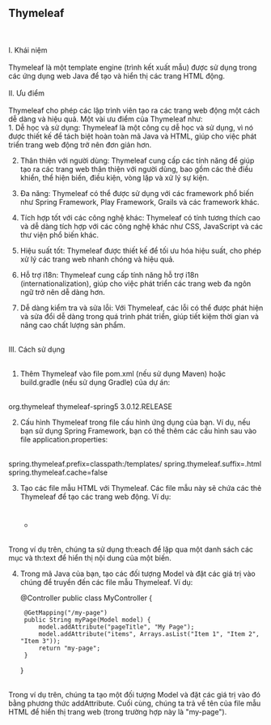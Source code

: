 <h2>Thymeleaf</h2>
<br>
<br>
I. Khái niệm <br><br>
Thymeleaf là một template engine (trình kết xuất mẫu) được sử dụng trong các ứng dụng web Java để tạo và hiển thị các trang HTML động.<br><br>
II. Ưu điểm <br>
<br>
Thymeleaf cho phép các lập trình viên tạo ra các trang web động một cách dễ dàng và hiệu quả. Một vài ưu điểm của Thymeleaf như:<br>
1. Dễ học và sử dụng: Thymeleaf là một công cụ dễ học và sử dụng, vì nó được thiết kế để tách biệt hoàn toàn mã Java và HTML, giúp cho việc phát triển trang web động trở nên đơn giản hơn.<br>

2. Thân thiện với người dùng: Thymeleaf cung cấp các tính năng để giúp tạo ra các trang web thân thiện với người dùng, bao gồm các thẻ điều khiển, thể hiện biến, điều kiện, vòng lặp và xử lý sự kiện.<br>

3. Đa năng: Thymeleaf có thể được sử dụng với các framework phổ biến như Spring Framework, Play Framework, Grails và các framework khác.<br>

4. Tích hợp tốt với các công nghệ khác: Thymeleaf có tính tương thích cao và dễ dàng tích hợp với các công nghệ khác như CSS, JavaScript và các thư viện phổ biến khác.<br>

5. Hiệu suất tốt: Thymeleaf được thiết kế để tối ưu hóa hiệu suất, cho phép xử lý các trang web nhanh chóng và hiệu quả.<br>

6. Hỗ trợ i18n: Thymeleaf cung cấp tính năng hỗ trợ i18n (internationalization), giúp cho việc phát triển các trang web đa ngôn ngữ trở nên dễ dàng hơn.<br>

7. Dễ dàng kiểm tra và sửa lỗi: Với Thymeleaf, các lỗi có thể được phát hiện và sửa đổi dễ dàng trong quá trình phát triển, giúp tiết kiệm thời gian và nâng cao chất lượng sản phẩm.<br><br>

III. Cách sử dụng <br> <br>

1. Thêm Thymeleaf vào file pom.xml (nếu sử dụng Maven) hoặc build.gradle (nếu sử dụng Gradle) của dự án:
<br>
        <dependency>
            <groupId>org.thymeleaf</groupId>
            <artifactId>thymeleaf-spring5</artifactId>
            <version>3.0.12.RELEASE</version>
        </dependency>
<br>

2. Cấu hình Thymeleaf trong file cấu hình ứng dụng của bạn. Ví dụ, nếu bạn sử dụng Spring Framework, bạn có thể thêm các cấu hình sau vào file application.properties:
<br>
    spring.thymeleaf.prefix=classpath:/templates/
    spring.thymeleaf.suffix=.html
    spring.thymeleaf.cache=false
<br>

3. Tạo các file mẫu HTML với Thymeleaf. Các file mẫu này sẽ chứa các thẻ Thymeleaf để tạo các trang web động. Ví dụ:<br>

    <!DOCTYPE html>
    <html xmlns:th="http://www.thymeleaf.org">
    <head>
        <title>My Page</title>
    </head>
    <body>
        <h1 th:text="${pageTitle}"></h1>
        <ul>
            <li th:each="item : ${items}" th:text="${item}"></li>
        </ul>
    </body>
    </html>
<br>
Trong ví dụ trên, chúng ta sử dụng th:each để lặp qua một danh sách các mục và th:text để hiển thị nội dung của một biến.<br>

4. Trong mã Java của bạn, tạo các đối tượng Model và đặt các giá trị vào chúng để truyền đến các file mẫu Thymeleaf. Ví dụ:<br>

    @Controller
    public class MyController {
        
        @GetMapping("/my-page")
        public String myPage(Model model) {
            model.addAttribute("pageTitle", "My Page");
            model.addAttribute("items", Arrays.asList("Item 1", "Item 2", "Item 3"));
            return "my-page";
        }
    }
<br>
Trong ví dụ trên, chúng ta tạo một đối tượng Model và đặt các giá trị vào đó bằng phương thức addAttribute. Cuối cùng, chúng ta trả về tên của file mẫu HTML để hiển thị trang web (trong trường hợp này là "my-page").